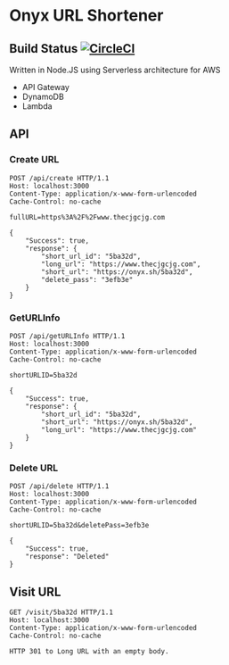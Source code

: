 # Onyx URL Shortener
Build Status [![CircleCI](https://circleci.com/gh/ScreenShottr/Onyx.svg?style=svg)](https://circleci.com/gh/ScreenShottr/Onyx)
---
Written in Node.JS using Serverless architecture for AWS

* API Gateway
* DynamoDB
* Lambda

## API
### Create URL
```
POST /api/create HTTP/1.1
Host: localhost:3000
Content-Type: application/x-www-form-urlencoded
Cache-Control: no-cache

fullURL=https%3A%2F%2Fwww.thecjgcjg.com
```
```
{
    "Success": true,
    "response": {
        "short_url_id": "5ba32d",
        "long_url": "https://www.thecjgcjg.com",
        "short_url": "https://onyx.sh/5ba32d",
        "delete_pass": "3efb3e"
    }
}
```

### GetURLInfo
```
POST /api/getURLInfo HTTP/1.1
Host: localhost:3000
Content-Type: application/x-www-form-urlencoded
Cache-Control: no-cache

shortURLID=5ba32d
```
```
{
    "Success": true,
    "response": {
        "short_url_id": "5ba32d",
        "short_url": "https://onyx.sh/5ba32d",
        "long_url": "https://www.thecjgcjg.com"
    }
}
```

### Delete URL
```
POST /api/delete HTTP/1.1
Host: localhost:3000
Content-Type: application/x-www-form-urlencoded
Cache-Control: no-cache

shortURLID=5ba32d&deletePass=3efb3e
```
```
{
    "Success": true,
    "response": "Deleted"
}
```

## Visit URL
```
GET /visit/5ba32d HTTP/1.1
Host: localhost:3000
Content-Type: application/x-www-form-urlencoded
Cache-Control: no-cache
```
```
HTTP 301 to Long URL with an empty body.
```

